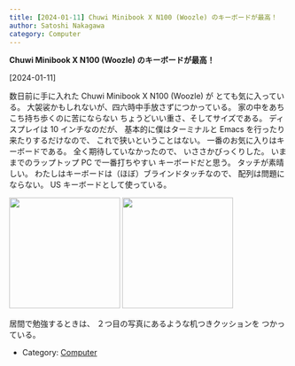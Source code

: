 ```yaml
---
title: [2024-01-11] Chuwi Minibook X N100 (Woozle) のキーボードが最高！
author: Satoshi Nakagawa
category: Computer
---
```


**Chuwi Minibook X N100 (Woozle) のキーボードが最高！**

[2024-01-11]  

 数日前に手に入れた Chuwi Minibook X N100 (Woozle) が
とても気に入っている。
大袈裟かもしれないが、四六時中手放さずにつかっている。
家の中をあちこち持ち歩くのに苦にならない
ちょうどいい重さ、そしてサイズである。
ディスプレイは 10 インチなのだが、
基本的に僕はターミナルと
Emacs を行ったり来たりするだけなので、
これで狭いということはない。
一番のお気に入りはキーボードである。
全く期待していなかったので、
いささかびっくりした。
いままでのラップトップ PC で一番打ちやすい
キーボードだと思う。
タッチが素晴しい。
わたしはキーボードは（ほぼ）ブラインドタッチなので、
配列は問題にならない。
US キーボードとして使っている。

<a href="/pict/2024-01-11-woozle-1-pub.jpg"><img src="/pict/2024-01-11-woozle-1-pub.jpg" alt="" width="200"/></a>
<a href="/pict/2024-01-11-woozle-2-pub.jpg"><img src="/pict/2024-01-11-woozle-2-pub.jpg" alt="" width="200"/></a>

 居間で勉強するときは、
２つ目の写真にあるような机つきクッションを
つかっている。

- Category: [Computer](https://merapano.github.io/categories.html#Computer)

